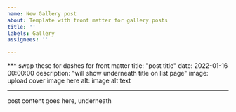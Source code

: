 ```yaml
---
name: New Gallery post
about: Template with front matter for gallery posts
title: ''
labels: Gallery
assignees: ''

---
```


*** swap these for dashes for front matter
title: "post title"
date: 2022-01-16 00:00:00
description: "will show underneath title on list page"
image: upload cover image here
alt: image alt text
***

post content goes here, underneath
